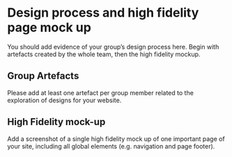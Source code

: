# Design process and high fidelity page mock up

You should add evidence of your group’s design process here. Begin with artefacts created by the whole team, then the high fidelity mockup.

## Group Artefacts

Please add at least one artefact per group member related to the exploration of designs for your website.

## High Fidelity mock-up

Add a screenshot of a single high fidelity mock up of one important page of your site, including all global elements (e.g. navigation and page footer).
